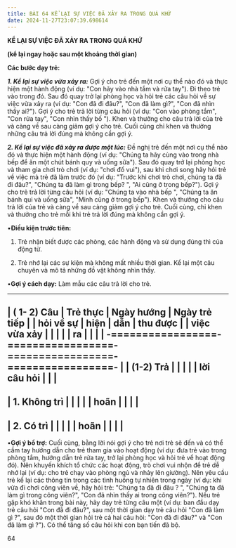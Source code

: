 ```yaml
---
title: BÀI 64 KỂ LẠI SỰ VIỆC ĐÃ XẢY RA TRONG QUÁ KHỨ
date: 2024-11-27T23:07:39.698614
---
```


**KỂ LẠI SỰ VIỆC ĐÃ XẢY RA TRONG QUÁ KHỨ**

**(kể lại ngay hoặc sau một khoảng thời gian)**

**Các bước dạy trẻ:**

***1. Kể lại sự việc vừa xảy ra:*** Gợi ý cho trẻ đến một nơi cụ thể
nào đó và thực hiện một hành động (ví dụ: "Con hãy vào nhà tắm và rửa
tay"). Đi theo trẻ vào trong đó. Sau đó quay trở lại phòng học và hỏi
trẻ các câu hỏi về sự việc vừa xảy ra (ví dụ: "Con đã đi đâu?", "Con
đã làm gì?", "Con đã nhìn thấy ai?"). Gợi ý cho trẻ trả lời từng câu
hỏi (ví dụ: "Con vào phòng tắm", "Con rửa tay", "Con nhìn thấy bố ").
Khen và thưởng cho câu trả lời của trẻ và càng về sau càng giảm gợi ý
cho trẻ. Cuối cùng chỉ khen và thưởng những câu trả lời đúng mà không
cần gợi ý.

***2. Kể lại sự việc đã xảy ra được một lúc:*** Đề nghị trẻ đến một
nơi cụ thể nào đó và thực hiện một hành động (ví dụ: "Chúng ta hãy
cùng vào trong nhà bếp để ăn một chút bánh quy và uống sữa"). Sau đó
quay trở lại phòng học và tham gia chơi trò chơi (ví dụ: "chơi đố
vui"), sau khi chơi song hãy hỏi trẻ về việc mà trẻ đã làm trước đó
(ví dụ: "Trước khi chơi trò chơi, chúng ta đã đi đâu?", "Chúng ta đã
làm gì trong bếp? ", "Ai cũng ở trong bếp?"). Gợi ý cho trẻ trả lời
từng câu hỏi (ví dụ: "Chúng ta vào nhà bếp ", "Chúng ta ăn bánh qui và
uống sữa", "Minh cũng ở trong bếp"). Khen và thưởng cho câu trả lời
của trẻ và càng về sau càng giảm gợi ý cho trẻ. Cuối cùng, chỉ khen và
thưởng cho trẻ mỗi khi trẻ trả lời đúng mà không cần gợi ý.

•**Điều kiện trước tiên:**

1. Trẻ nhận biết được các phòng, các hành động và sử dụng đúng thì
của động từ.

2. Trẻ nhớ lại các sự kiện mà không mất nhiều thời gian. Kể lại một
câu chuyên và mô tả những đồ vật không nhìn thấy.

•**Gợi ý cách dạy:** Làm mẫu các câu trả lời cho trẻ.

-------------------------------------------------------------------------
| **( 1- 2) Câu | **Trẻ thực      | **Ngày hướng    | **Ngày trẻ tiếp |
| hỏi về sự     | hiện**          | dẫn**           | thu được**      |
| việc vừa xảy  |                 |                 |                 |
| ra**          |                 |                 |                 |
-=================-=================-=================-=================-
|                 | **(1-2) Trả   |                 |                 |
|                 | lời câu hỏi** |                 |                 |
-------------------------------------------------------------------------
| 1. Không trì |                 |                 |                 |
| hoãn          |                 |                 |                 |
-------------------------------------------------------------------------
| 2. Có trì    |                 |                 |                 |
| hoãn          |                 |                 |                 |
-------------------------------------------------------------------------

•**Gợi ý bổ trợ:** Cuối cùng, bằng lời nói gợi ý cho trẻ nơi trẻ sẽ
đến và có thể cầm tay hướng dẫn cho trẻ tham gia vào hoạt động (ví dụ:
đưa trẻ vào trong phòng tắm, hướng dẫn trẻ rửa tay, trở lại phòng học
và hỏi trẻ về hoạt động đó). Nên khuyến khích tổ chức các hoạt động,
trò chơi vui nhộn để trẻ dễ nhớ lại (ví dụ: cho trẻ chạy vào phòng ngủ
và nhảy lên giường). Nên yêu cầu trẻ kể lại các thông tin trong các
tình huống tự nhiên trong ngày (ví dụ: khi vừa đi chơi công viên về,
hãy hỏi trẻ: "Chúng ta đã đi đâu ? ", "Chúng ta đã làm gì trong công
viên?", "Con đã nhìn thấy ai trong công viên?"). Nếu trẻ gặp khó khăn
trong bài này, hãy dạy trẻ từng câu một (ví dụ: ban đầu dạy trẻ câu
hỏi "Con đã đi đâu?", sau một thời gian dạy trẻ câu hỏi "Con đã làm gì
?", sau đó một thời gian hỏi trẻ cả hai câu hỏi: "Con đã đi đâu?" và
"Con đã làm gì ?"). Có thể tăng số câu hỏi khi con bạn tiến đã bộ.

64

